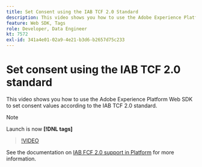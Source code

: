 ```yaml
---
title: Set Consent using the IAB TCF 2.0 Standard
description: This video shows you how to use the Adobe Experience Platform Web SDK to set consent values according to the IAB TCF 2.0 standard.
feature: Web SDK, Tags
role: Developer, Data Engineer
kt: 7572
exl-id: 341a4e01-02a9-4e21-b3d6-b2657d75c233
---
```

# Set consent using the IAB TCF 2.0 standard

This video shows you how to use the Adobe Experience Platform Web SDK to set consent values according to the IAB TCF 2.0 standard.

>[!NOTE]
>
> Launch is now **[!DNL tags]**

>[!VIDEO](https://video.tv.adobe.com/v/332695/?quality=12&learn=on)

See the documentation on [IAB FCF 2.0 support in Platform](https://experienceleague.adobe.com/docs/experience-platform/landing/governance-privacy-security/consent/iab/overview.html) for more information.

